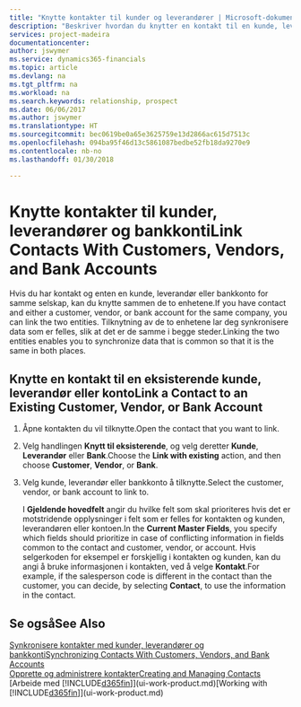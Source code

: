```yaml
---
title: "Knytte kontakter til kunder og leverandører | Microsoft-dokumentasjon"
description: "Beskriver hvordan du knytter en kontakt til en kunde, leverandør eller bankkonto fra det samme selskapet, slik at du kan synkronisere vanlige data."
services: project-madeira
documentationcenter: 
author: jswymer
ms.service: dynamics365-financials
ms.topic: article
ms.devlang: na
ms.tgt_pltfrm: na
ms.workload: na
ms.search.keywords: relationship, prospect
ms.date: 06/06/2017
ms.author: jswymer
ms.translationtype: HT
ms.sourcegitcommit: bec0619be0a65e3625759e13d2866ac615d7513c
ms.openlocfilehash: 094ba95f46d13c5861087bedbe52fb18da9270e9
ms.contentlocale: nb-no
ms.lasthandoff: 01/30/2018

---
```

# <a name="link-contacts-with-customers-vendors-and-bank-accounts"></a><span data-ttu-id="c24a0-103">Knytte kontakter til kunder, leverandører og bankkonti</span><span class="sxs-lookup"><span data-stu-id="c24a0-103">Link Contacts With Customers, Vendors, and Bank Accounts</span></span>
<span data-ttu-id="c24a0-104">Hvis du har kontakt og enten en kunde, leverandør eller bankkonto for samme selskap, kan du knytte sammen de to enhetene.</span><span class="sxs-lookup"><span data-stu-id="c24a0-104">If you have contact and either a customer, vendor, or bank account for the same company, you can link the two entities.</span></span> <span data-ttu-id="c24a0-105">Tilknytning av de to enhetene lar deg synkronisere data som er felles, slik at det er de samme i begge steder.</span><span class="sxs-lookup"><span data-stu-id="c24a0-105">Linking the two entities enables you to synchronize data that is common so that it is the same in both places.</span></span>

## <a name="link-a-contact-to-an-existing-customer-vendor-or-bank-account"></a><span data-ttu-id="c24a0-106">Knytte en kontakt til en eksisterende kunde, leverandør eller konto</span><span class="sxs-lookup"><span data-stu-id="c24a0-106">Link a Contact to an Existing Customer, Vendor, or Bank Account</span></span>
1. <span data-ttu-id="c24a0-107">Åpne kontakten du vil tilknytte.</span><span class="sxs-lookup"><span data-stu-id="c24a0-107">Open the contact that you want to link.</span></span>
2. <span data-ttu-id="c24a0-108">Velg handlingen **Knytt til eksisterende**, og velg deretter **Kunde**, **Leverandør** eller **Bank**.</span><span class="sxs-lookup"><span data-stu-id="c24a0-108">Choose the **Link with existing** action, and then choose **Customer**, **Vendor**, or **Bank**.</span></span>
3. <span data-ttu-id="c24a0-109">Velg kunde, leverandør eller bankkonto å tilknytte.</span><span class="sxs-lookup"><span data-stu-id="c24a0-109">Select the customer, vendor, or bank account to link to.</span></span>

   <span data-ttu-id="c24a0-110">I **Gjeldende hovedfelt** angir du hvilke felt som skal prioriteres hvis det er motstridende opplysninger i felt som er felles for kontakten og kunden, leverandøren eller kontoen.</span><span class="sxs-lookup"><span data-stu-id="c24a0-110">In the **Current Master Fields**, you specify which fields should prioritize in case of conflicting information in fields common to the contact and customer, vendor, or account.</span></span> <span data-ttu-id="c24a0-111">Hvis selgerkoden for eksempel er forskjellig i kontakten og kunden, kan du angi å bruke informasjonen i kontakten, ved å velge **Kontakt**.</span><span class="sxs-lookup"><span data-stu-id="c24a0-111">For example, if the salesperson code is different in the contact than the customer, you can decide, by selecting **Contact**, to use the information in the contact.</span></span>

## <a name="see-also"></a><span data-ttu-id="c24a0-112">Se også</span><span class="sxs-lookup"><span data-stu-id="c24a0-112">See Also</span></span>
[<span data-ttu-id="c24a0-113">Synkronisere kontakter med kunder, leverandører og bankkonti</span><span class="sxs-lookup"><span data-stu-id="c24a0-113">Synchronizing Contacts With Customers, Vendors, and Bank Accounts</span></span>](marketing-synchronize-contacts-customers-vendors-bank-accounts.md)  
[<span data-ttu-id="c24a0-114">Opprette og administrere kontakter</span><span class="sxs-lookup"><span data-stu-id="c24a0-114">Creating and Managing Contacts</span></span>](marketing-contacts.md)  
<span data-ttu-id="c24a0-115">[Arbeide med [!INCLUDE[d365fin](includes/d365fin_md.md)]](ui-work-product.md)</span><span class="sxs-lookup"><span data-stu-id="c24a0-115">[Working with [!INCLUDE[d365fin](includes/d365fin_md.md)]](ui-work-product.md)</span></span>  


